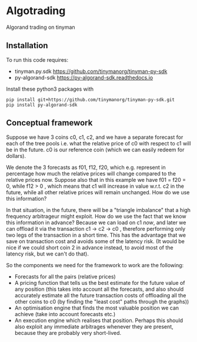 # Algotrading
Algorand trading on tinyman

## Installation

To run this code requires:
- tinyman.py.sdk https://github.com/tinymanorg/tinyman-py-sdk
- py-algorand-sdk https://py-algorand-sdk.readthedocs.io

Install these python3 packages with
```
pip install git+https://github.com/tinymanorg/tinyman-py-sdk.git
pip install py-algorand-sdk
```

## Conceptual framework

Suppose we have 3 coins c0, c1, c2, and we have a separate forecast for each of the tree pools i.e. what the relative price of c0 with respect to c1 will be in the future. c0 is our reference coin (which we can easily redeem for dollars).

We denote the 3 forecasts as f01, f12, f20, which e.g. represent in percentage how much the relative prices will change compared to the relative prices now. 
Suppose also that in this example we have f01 = f20 = 0, while f12 > 0 , which means that c1 will increase in value w.r.t. c2 in the future, while all other relative prices will remain unchanged. How do we use this information?

In that situation, in the future, there will be a "triangle imbalance" that a high frequency arbitrageur might exploit. How do we use the fact that we know this information in advance? Because we can load on c1 *now*, and later we can offload it via the transaction c1 -> c2 -> c0 , therefore performing only two legs of the transaction in a short time. This has the advantage that we save on transaction cost and avoids some of the latency risk. (It would be nice if we could short coin 2 in advance instead, to avoid most of the latency risk, but we can't do that). 

So the components we need for the framework to work are the following:
- Forecasts for all the pairs (relative prices)
- A pricing function that tells us the best estimate for the future value of any  position (this takes into account all the forecasts, and also should accurately estimate all the future transaction costs of offloading all the other coins to c0 (by finding the "least cost" paths through the graphs))
- An optimisation engine that finds the most valuable position we can achieve (take into account forecasts etc.)
- An execution engine which realises that position. Perhaps this should also exploit any immediate arbitrages whenever they are present, because they are probably very short-lived.
